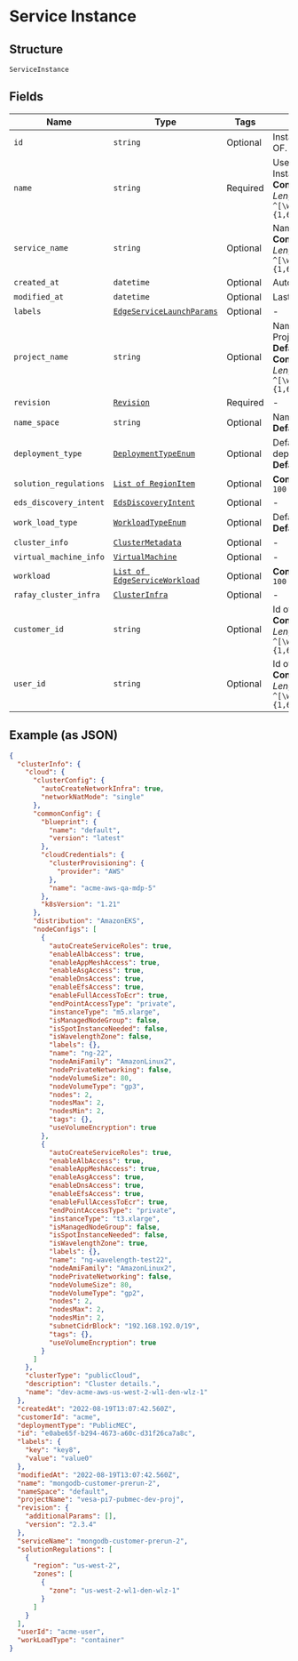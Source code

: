 
# Service Instance

## Structure

`ServiceInstance`

## Fields

| Name | Type | Tags | Description |
|  --- | --- | --- | --- |
| `id` | `string` | Optional | Instance UUID generated by OF. |
| `name` | `string` | Required | User display name for Service Instance Id.<br>**Constraints**: *Maximum Length*: `64`, *Pattern*: `^[\w\d_\.\#\$\%\|^\&\*\@\!\-]{1,64}$` |
| `service_name` | `string` | Optional | Name of the Service.<br>**Constraints**: *Maximum Length*: `64`, *Pattern*: `^[\w\d_\.\#\$\%\|^\&\*\@\!\-]{1,64}$` |
| `created_at` | `datetime` | Optional | Auto derived time of creation. |
| `modified_at` | `datetime` | Optional | Last modified time. |
| `labels` | [`EdgeServiceLaunchParams`](../../doc/models/edge-service-launch-params.md) | Optional | - |
| `project_name` | `string` | Optional | Name of the service Instance Project(Project Name).<br>**Default**: `'default'`<br>**Constraints**: *Maximum Length*: `64`, *Pattern*: `^[\w\d_\.\#\$\%\|^\&\*\@\!\-]{1,64}$` |
| `revision` | [`Revision`](../../doc/models/revision.md) | Required | - |
| `name_space` | `string` | Optional | Name space inside cluster.<br>**Default**: `'default'` |
| `deployment_type` | [`DeploymentTypeEnum`](../../doc/models/deployment-type-enum.md) | Optional | Default MEC platform for deploying service.<br>**Default**: `'PrivateMEC'` |
| `solution_regulations` | [`List of RegionItem`](../../doc/models/region-item.md) | Optional | **Constraints**: *Maximum Items*: `100` |
| `eds_discovery_intent` | [`EdsDiscoveryIntent`](../../doc/models/eds-discovery-intent.md) | Optional | - |
| `work_load_type` | [`WorkloadTypeEnum`](../../doc/models/workload-type-enum.md) | Optional | Default service type.<br>**Default**: `'container'` |
| `cluster_info` | [`ClusterMetadata`](../../doc/models/cluster-metadata.md) | Optional | - |
| `virtual_machine_info` | [`VirtualMachine`](../../doc/models/virtual-machine.md) | Optional | - |
| `workload` | [`List of EdgeServiceWorkload`](../../doc/models/edge-service-workload.md) | Optional | **Constraints**: *Maximum Items*: `100` |
| `rafay_cluster_infra` | [`ClusterInfra`](../../doc/models/cluster-infra.md) | Optional | - |
| `customer_id` | `string` | Optional | Id of particular customer.<br>**Constraints**: *Maximum Length*: `64`, *Pattern*: `^[\w\d_\.\#\$\%\|^\&\*\@\!\-]{1,64}$` |
| `user_id` | `string` | Optional | Id of a user.<br>**Constraints**: *Maximum Length*: `64`, *Pattern*: `^[\w\d_\.\#\$\%\|^\&\*\@\!\-]{1,64}$` |

## Example (as JSON)

```json
{
  "clusterInfo": {
    "cloud": {
      "clusterConfig": {
        "autoCreateNetworkInfra": true,
        "networkNatMode": "single"
      },
      "commonConfig": {
        "blueprint": {
          "name": "default",
          "version": "latest"
        },
        "cloudCredentials": {
          "clusterProvisioning": {
            "provider": "AWS"
          },
          "name": "acme-aws-qa-mdp-5"
        },
        "k8sVersion": "1.21"
      },
      "distribution": "AmazonEKS",
      "nodeConfigs": [
        {
          "autoCreateServiceRoles": true,
          "enableAlbAccess": true,
          "enableAppMeshAccess": true,
          "enableAsgAccess": true,
          "enableDnsAccess": true,
          "enableEfsAccess": true,
          "enableFullAccessToEcr": true,
          "endPointAccessType": "private",
          "instanceType": "m5.xlarge",
          "isManagedNodeGroup": false,
          "isSpotInstanceNeeded": false,
          "isWavelengthZone": false,
          "labels": {},
          "name": "ng-22",
          "nodeAmiFamily": "AmazonLinux2",
          "nodePrivateNetworking": false,
          "nodeVolumeSize": 80,
          "nodeVolumeType": "gp3",
          "nodes": 2,
          "nodesMax": 2,
          "nodesMin": 2,
          "tags": {},
          "useVolumeEncryption": true
        },
        {
          "autoCreateServiceRoles": true,
          "enableAlbAccess": true,
          "enableAppMeshAccess": true,
          "enableAsgAccess": true,
          "enableDnsAccess": true,
          "enableEfsAccess": true,
          "enableFullAccessToEcr": true,
          "endPointAccessType": "private",
          "instanceType": "t3.xlarge",
          "isManagedNodeGroup": false,
          "isSpotInstanceNeeded": false,
          "isWavelengthZone": true,
          "labels": {},
          "name": "ng-wavelength-test22",
          "nodeAmiFamily": "AmazonLinux2",
          "nodePrivateNetworking": false,
          "nodeVolumeSize": 80,
          "nodeVolumeType": "gp2",
          "nodes": 2,
          "nodesMax": 2,
          "nodesMin": 2,
          "subnetCidrBlock": "192.168.192.0/19",
          "tags": {},
          "useVolumeEncryption": true
        }
      ]
    },
    "clusterType": "publicCloud",
    "description": "Cluster details.",
    "name": "dev-acme-aws-us-west-2-wl1-den-wlz-1"
  },
  "createdAt": "2022-08-19T13:07:42.560Z",
  "customerId": "acme",
  "deploymentType": "PublicMEC",
  "id": "e0abe65f-b294-4673-a60c-d31f26ca7a8c",
  "labels": {
    "key": "key8",
    "value": "value0"
  },
  "modifiedAt": "2022-08-19T13:07:42.560Z",
  "name": "mongodb-customer-prerun-2",
  "nameSpace": "default",
  "projectName": "vesa-pi7-pubmec-dev-proj",
  "revision": {
    "additionalParams": [],
    "version": "2.3.4"
  },
  "serviceName": "mongodb-customer-prerun-2",
  "solutionRegulations": [
    {
      "region": "us-west-2",
      "zones": [
        {
          "zone": "us-west-2-wl1-den-wlz-1"
        }
      ]
    }
  ],
  "userId": "acme-user",
  "workLoadType": "container"
}
```

